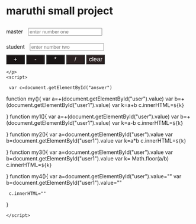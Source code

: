 # maruthi small project

<html lang="en">
<head>
    <meta charset="UTF-8">
    <meta http-equiv="X-UA-Compatible" content="IE=edge">
    <meta name="viewport" content="width=device-width, initial-scale=1.0">
    <title>Document</title>
</head>
<body>
    <label>master</label>
   <input type="text" id="user" style="width: 200px;margin: 10px; " placeholder="enter number one"/><br>
   <label>student</label>
   <input type="text" id="user1" style="width: 200px;margin: 10px;" placeholder="enter number two"/><br>
    <input type="button" value="+" onclick="my()" style="width: 50px; background-color: rgb(26, 21, 21); color: white; font-size: larger;"/>
    <input type="button" value="-" onclick="my1()" style="width: 50px; background-color: rgb(28, 22, 22); color: white; font-size: larger;"/>
    <input type="button" value="*" onclick="my2()" style="width: 50px; background-color: rgb(24, 20, 20); color: white; font-size: larger; "/>
    <input type="button" value="/" onclick="my3()" style="width: 50px; background-color: rgb(44, 34, 34); color: white; font-size: larger;"/>
    <input type="button" value="clear" onclick="my4()" style="width: 50px; background-color: rgb(44, 34, 34); color: white; font-size: larger;"/>
    <p id="answer">

    </p>
    <script>

     var c=document.getElementById("answer")
function my(){
    var a=+(document.getElementById("user").value)
     var b=+(document.getElementById("user1").value)
     var k=a+b
     c.innerHTML=`${k}`

}
function my1(){
    var a=+(document.getElementById("user").value)
     var b=+(document.getElementById("user1").value)
     var k=a-b
     c.innerHTML=`${k}`


}
function my2(){
    var a=document.getElementById("user").value
     var b=document.getElementById("user1").value
     var k=a*b
     c.innerHTML=`${k}`

}
function my3(){
    var a=document.getElementById("user").value
     var b=document.getElementById("user1").value
     var k= Math.floor(a/b)
     c.innerHTML=`${k}`

}
function my4(){
    var a=document.getElementById("user").value=""
     var b=document.getElementById("user1").value=""

     c.innerHTML=""

}

    </script>
</body>
</html>
